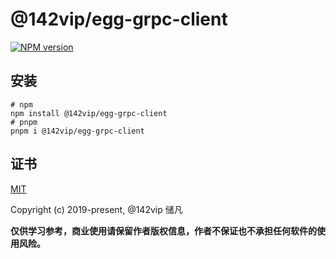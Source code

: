 # @142vip/egg-grpc-client

[![NPM version](https://img.shields.io/npm/v/@142vip/egg-grpc-client?labelColor=0b3d52&color=1da469&label=version)](https://www.npmjs.com/package/@142vip/egg-grpc-client)

## 安装

```shell
# npm
npm install @142vip/egg-grpc-client
# pnpm
pnpm i @142vip/egg-grpc-client
```

## 证书

[MIT](https://opensource.org/license/MIT)

Copyright (c) 2019-present, @142vip 储凡

**仅供学习参考，商业使用请保留作者版权信息，作者不保证也不承担任何软件的使用风险。**
